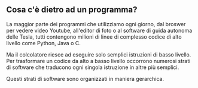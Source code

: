 ## Cosa c'è dietro ad un programma?

La maggior parte dei programmi che utilizziamo ogni giorno, 
dal broswer per vedere video Youtube, all'editor di foto o al software
di guida autonoma delle Tesla, tutti contengono milioni
di linee di complesso codice di alto livello come Python, Java o C.

Ma il colcolatore riesce ad eseguire solo semplici istruzioni di basso livello.
Per trasformare un codice da alto a basso livello occorrono numerosi strati di software che traducono ogni singola 
istruzione in altre più semplici.

Questi strati di software sono organizzati in maniera gerarchica.

